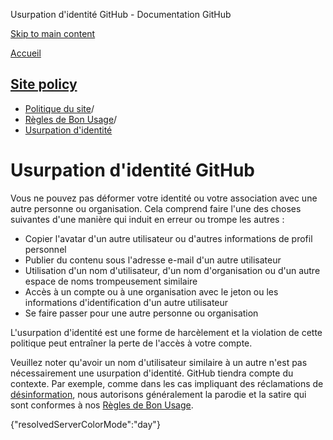 Usurpation d'identité GitHub - Documentation GitHub

[Skip to main content](#main-content)

[Accueil](/fr)

[Site policy](/fr/site-policy)
----------

* [Politique du site](/fr/site-policy)/
* [Règles de Bon Usage](/fr/site-policy/acceptable-use-policies)/
* [Usurpation d'identité](/fr/site-policy/acceptable-use-policies/github-impersonation)

Usurpation d'identité GitHub
==========

Vous ne pouvez pas déformer votre identité ou votre association avec une autre personne ou organisation. Cela comprend faire l'une des choses suivantes d'une manière qui induit en erreur ou trompe les autres :

* Copier l'avatar d'un autre utilisateur ou d'autres informations de profil personnel
* Publier du contenu sous l'adresse e-mail d'un autre utilisateur
* Utilisation d'un nom d'utilisateur, d'un nom d'organisation ou d'un autre espace de noms trompeusement similaire
* Accès à un compte ou à une organisation avec le jeton ou les informations d'identification d'un autre utilisateur
* Se faire passer pour une autre personne ou organisation

L'usurpation d'identité est une forme de harcèlement et la violation de cette politique peut entraîner la perte de l'accès à votre compte.

Veuillez noter qu'avoir un nom d'utilisateur similaire à un autre n'est pas nécessairement une usurpation d'identité. GitHub tiendra compte du contexte. Par exemple, comme dans les cas impliquant des réclamations de [désinformation](/fr/site-policy/acceptable-use-policies/github-misinformation-and-disinformation), nous autorisons généralement la parodie et la satire qui sont conformes à nos [Règles de Bon Usage](/fr/site-policy/acceptable-use-policies/github-acceptable-use-policies).

{"resolvedServerColorMode":"day"}

